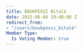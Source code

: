 ```yaml
---
title: BOUKPESSI Bitalé
date: 2015-06-04 19:48:00 Z
redirect_from:
- "/users/boukpessi_bitalé"
Member Type:
  Is Voting Member: true
---
```


